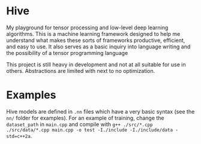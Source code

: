 # Hive

My playground for tensor processing and low-level deep learning algorithms. This is a machine learning framework designed to help me understand
what makes these sorts of frameworks productive, efficient, and easy to use. It also serves as a basic inquiry into language writing and the 
possibility of a tensor programming language

This project is still heavy in development and not at all suitable for use in others. Abstractions are limited with next to no optimization.

# Examples
Hive models are defined in `.nn` files which have a very basic syntax (see the `nn/` folder for examples). For an example of training, change the `dataset_path` in `main.cpp`
and compile with `g++ ./src/*.cpp ./src/data/*.cpp main.cpp -o test -I./include -I./include/data -std=c++2a`.
